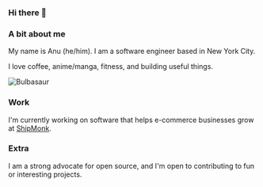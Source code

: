 ### Hi there 🫡

### A bit about me
My name is Anu (he/him). I am a software engineer based in New York City.

I love coffee, anime/manga, fitness, and building useful things. 

![Bulbasaur](https://media.tenor.com/SecZG4u1gSYAAAAi/bulbasaur-pokemon.gif)

### Work

I'm currently working on software that helps e-commerce businesses grow at [ShipMonk](https://www.shipmonk.com/).

### Extra

I am a strong advocate for open source, and I'm open to contributing to fun or interesting projects.

<!--
**anuyorker/anuyorker** is a ✨ _special_ ✨ repository because its `README.md` (this file) appears on your GitHub profile.
-->
